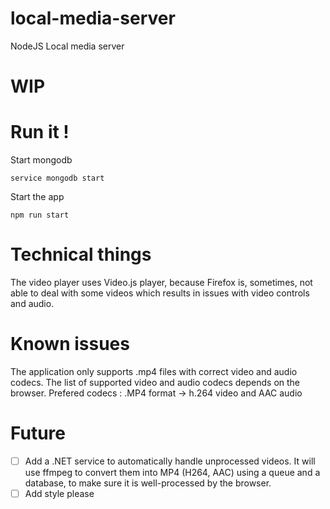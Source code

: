 # local-media-server
NodeJS Local media server
# WIP

# Run it !

Start mongodb
```
service mongodb start
```

Start the app
```
npm run start
```

# Technical things

The video player uses Video.js player, because Firefox is, sometimes, not able to deal with some videos which results in issues with video controls and audio.

# Known issues

The application only supports .mp4 files with correct video and audio codecs. 
The list of supported video and audio codecs depends on the browser.
Prefered codecs : .MP4 format -> h.264 video and AAC audio

# Future

- [ ] Add a .NET service to automatically handle unprocessed videos. It will use ffmpeg to convert them into MP4 (H264, AAC) using a queue and a database, to make sure it is well-processed by the browser. 
- [ ] Add style please
